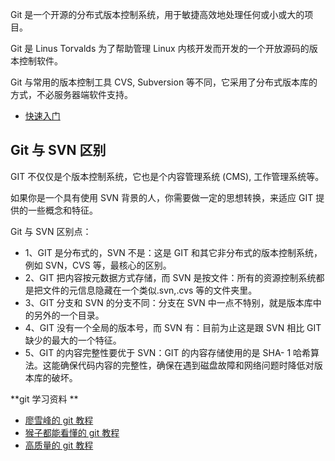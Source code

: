 Git 是一个开源的分布式版本控制系统，用于敏捷高效地处理任何或小或大的项目。

Git 是 Linus Torvalds 为了帮助管理 Linux 内核开发而开发的一个开放源码的版本控制软件。

Git 与常用的版本控制工具 CVS, Subversion 等不同，它采用了分布式版本库的方式，不必服务器端软件支持。

- [快速入门](https://github.com/xianyunyh/PHP-Interview/blob/master/%E7%89%88%E6%9C%AC%E6%8E%A7%E5%88%B6%E5%99%A8/Git.md)

## Git 与 SVN 区别

GIT 不仅仅是个版本控制系统，它也是个内容管理系统 (CMS), 工作管理系统等。

如果你是一个具有使用 SVN 背景的人，你需要做一定的思想转换，来适应 GIT 提供的一些概念和特征。

Git 与 SVN 区别点：

- 1、GIT 是分布式的，SVN 不是：这是 GIT 和其它非分布式的版本控制系统，例如 SVN，CVS 等，最核心的区别。
- 2、GIT 把内容按元数据方式存储，而 SVN 是按文件：所有的资源控制系统都是把文件的元信息隐藏在一个类似.svn,.cvs 等的文件夹里。
- 3、GIT 分支和 SVN 的分支不同：分支在 SVN 中一点不特别，就是版本库中的另外的一个目录。
- 4、GIT 没有一个全局的版本号，而 SVN 有：目前为止这是跟 SVN 相比 GIT 缺少的最大的一个特征。
- 5、GIT 的内容完整性要优于 SVN：GIT 的内容存储使用的是 SHA- 1 哈希算法。这能确保代码内容的完整性，确保在遇到磁盘故障和网络问题时降低对版本库的破坏。




**git 学习资料 **

- [廖雪峰的 git 教程](https://www.liaoxuefeng.com/wiki/0013739516305929606dd18361248578c67b8067c8c017b000https://www.liaoxuefeng.com/wiki/0013739516305929606dd18361248578c67b8067c8c017b000)
- [猴子都能看懂的 git 教程](https://backlog.com/git-tutorial/cn/)
- [高质量的 git 教程](https://github.com/geeeeeeeeek/git-recipes/wiki)